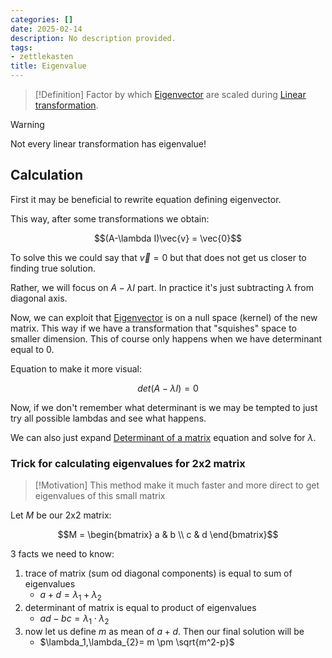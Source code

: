 ```yaml
---
categories: []
date: 2025-02-14
description: No description provided.
tags:
- zettlekasten
title: Eigenvalue
---
```


> [!Definition]
Factor by which [Eigenvector](Eigenvector.md) are scaled during [Linear transformation](Linear%20transformation.md).

> [!Warning]
Not every linear transformation has eigenvalue!

## Calculation

First it may be beneficial to rewrite equation defining eigenvector.

This way, after some transformations we obtain:

$$(A-\lambda I)\vec{v} = \vec{0}$$

To solve this we could say that $\vec{v}=0$ but that does not get us closer to finding true solution. 

Rather, we will focus on $A-\lambda I$ part. In practice it's just subtracting $\lambda$ from diagonal axis.

Now, we can exploit that [Eigenvector](Eigenvector.md) is on a null space (kernel) of the new matrix. This way if we have a transformation that "squishes" space to smaller dimension. This of course only happens when we have determinant equal to 0.

Equation to make it more visual:

$$det(A-\lambda I) = 0$$

Now, if we don't remember what determinant is we may be tempted to just try all possible lambdas and see what happens. 

We can also just expand [Determinant of a matrix](Determinant%20of%20a%20matrix.md) equation and solve for $\lambda$. 

### Trick for calculating eigenvalues for 2x2 matrix

> [!Motivation]
> This method make it much faster and more direct to get eigenvalues of this small matrix

Let $M$ be our 2x2 matrix:

$$M = \begin{bmatrix} a & b \\ c & d \end{bmatrix}$$

3 facts we need to know:

1) trace of matrix (sum od diagonal components) is equal to sum of eigenvalues
	 - $a+d=\lambda_1+\lambda_2$
2) determinant of matrix is equal to product of eigenvalues
	- $ad-bc = \lambda_1 \cdot \lambda_2$
3) now let us define $m$ as mean of $a+d$. Then our final solution will be
	- $\lambda_1,\lambda_{2}= m \pm \sqrt{m^2-p}$